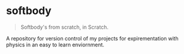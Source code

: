 # softbody
> Softbody's from scratch, in Scratch.

A repository for version control of my projects for expirementation with physics in an easy to learn enviornment.
